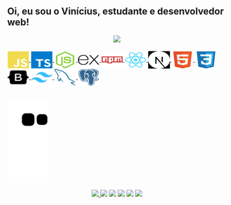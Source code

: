 ## Oi, eu sou o Vinícius, estudante e desenvolvedor web!
<div align="center">
  <a href="https://github.com/volinha">
  <!-- <img height="180em" width="360em" src="https://github-readme-stats.vercel.app/api?username=volinha&show_icons=true&theme=radical&include_all_commits=true&count_private=true"/> -->
  <img height="180em" src="https://github-readme-stats.vercel.app/api/top-langs/?username=volinha&layout=compact&langs_count=7&theme=radical"/>
</div>
  
  <div style="display: inline" align="center"><br>
    <img align="center" alt="Vola-Js" height="40" width="50" src="https://raw.githubusercontent.com/devicons/devicon/master/icons/javascript/javascript-plain.svg">
    <img align="center" alt="Vola-Ts" height="40" width="50" src="https://raw.githubusercontent.com/devicons/devicon/master/icons/typescript/typescript-plain.svg">
    <img align="center" alt="Vola-Node" height="40" width="50" src="https://raw.githubusercontent.com/devicons/devicon/master/icons/nodejs/nodejs-plain.svg">
    <img align="center" alt="Vola-express" height="40" width="50" src="https://raw.githubusercontent.com/devicons/devicon/master/icons/express/express-original.svg">
    <img align="center" alt="Vola-npm" height="40" width="50" src="https://raw.githubusercontent.com/devicons/devicon/master/icons/npm/npm-original-wordmark.svg">
    <img align="center" alt="Vola-React" height="40" width="50" src="https://raw.githubusercontent.com/devicons/devicon/master/icons/react/react-original.svg">
    <img align="center" alt="Vola-next" style="filter:invert(1)" height="40" width="50" src="https://raw.githubusercontent.com/devicons/devicon/master/icons/nextjs/nextjs-original.svg">
    <img align="center" alt="Vola-HTML" height="40" width="50" src="https://raw.githubusercontent.com/devicons/devicon/master/icons/html5/html5-original.svg">
    <img align="center" alt="Vola-CSS" height="40" width="50" src="https://raw.githubusercontent.com/devicons/devicon/master/icons/css3/css3-original.svg">
    <img align="center" alt="Vola-bootstrap" height="40" width="50" src="https://raw.githubusercontent.com/devicons/devicon/master/icons/bootstrap/bootstrap-plain.svg">
    <img align="center" alt="Vola-bootstrap" height="40" width="50" src="https://raw.githubusercontent.com/devicons/devicon/master/icons/tailwindcss/tailwindcss-plain.svg">
    <img align="center" alt="Vola-mysql" height="40" width="50" src="https://raw.githubusercontent.com/devicons/devicon/master/icons/mysql/mysql-plain.svg">
    <img align="center" alt="Vola-postgres" height="40" width="50" src="https://raw.githubusercontent.com/devicons/devicon/master/icons/postgresql/postgresql-plain.svg">
  </div>
  
 ##
  
![Snake animation](https://github.com/volinha/volinha/blob/output/github-contribution-grid-snake.svg)
  
<div align="center">
  <a href="https://facebook.com/viniciusfvb" target="_blank"><img src = "https://img.shields.io/badge/facebook-%231877F2.svg?&style=for-the-badge&logo=facebook&logoColor=white">
  <a href="https://instagram.com/volafernandes" target="_blank"><img src="https://img.shields.io/badge/-Instagram-%23E4405F?style=for-the-badge&logo=instagram&logoColor=white" target="_blank"></a>
  <a href="https://twitter.com/volafernandes" target="_blank"><img src="https://img.shields.io/badge/twitter-%231DA1F2.svg?&style=for-the-badge&logo=twitter&logoColor=white" /></a>
 	<a href="https://www.twitch.tv/volinha" target="_blank"><img src="https://img.shields.io/badge/Twitch-9146FF?style=for-the-badge&logo=twitch&logoColor=white" target="_blank"></a>
  <a href = "mailto:viniciusfernandesdev@gmail.com"><img src="https://img.shields.io/badge/-Gmail-%23333?style=for-the-badge&logo=gmail&logoColor=white" target="_blank"></a>
  <a href="https://www.linkedin.com/in/viniciusfernandesdev" target="_blank"><img src="https://img.shields.io/badge/-LinkedIn-%230077B5?style=for-the-badge&logo=linkedin&logoColor=white" target="_blank"></a> 
